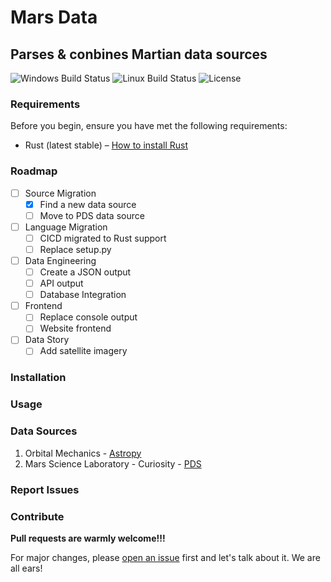 # Mars Data

## Parses & conbines Martian data sources

![Windows Build Status](https://github.com/Snowda/Mars-Data/workflows/Windows/badge.svg)
![Linux Build Status](https://github.com/Snowda/Mars-Data/workflows/Linux/badge.svg)
![License](https://img.shields.io/github/license/Snowda/Mars-Data)

### Requirements

Before you begin, ensure you have met the following requirements:
* Rust (latest stable) – [How to install Rust](https://www.rust-lang.org/en-US/install.html)

### Roadmap

- [ ] Source Migration
	- [x] Find a new data source
	- [ ] Move to PDS data source
- [ ] Language Migration
	- [ ] CICD migrated to Rust support
	- [ ] Replace setup.py
- [ ] Data Engineering
	- [ ] Create a JSON output
	- [ ] API output
	- [ ] Database Integration
- [ ] Frontend
	- [ ] Replace console output
	- [ ] Website frontend
- [ ] Data Story
	- [ ] Add satellite imagery

### Installation

### Usage

### Data Sources

1. Orbital Mechanics - [Astropy](https://github.com/astropy/astropy)
1. Mars Science Laboratory - Curiosity - [PDS](https://pds-atmospheres.nmsu.edu/data_and_services/atmospheres_data/MARS/mars_lander.html)

### Report Issues

### Contribute

**Pull requests are warmly welcome!!!**

For major changes, please [open an issue](https://github.com/Snowda/Mars-Data/issues/new) first and let's talk about it. We are all ears!
